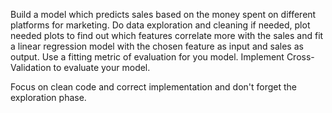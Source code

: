Build a model which predicts sales based on the money spent on different platforms for marketing.
Do data exploration and cleaning if needed, plot needed plots to find out which features correlate more with the sales and fit a linear regression model with the chosen feature as input and sales as output.
Use a fitting metric of evaluation for you model.
Implement Cross-Validation to evaluate your model.
 
Focus on clean code and correct implementation and don't forget the exploration phase.
